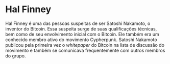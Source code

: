 # Hal Finney

Hal Finney é uma das pessoas suspeitas de ser Satoshi Nakamoto, o inventor do Bitcoin. Essa suspeita surge de suas qualificações técnicas, bem como de seu envolvimento inicial com o Bitcoin. Ele também era um conhecido membro ativo do movimento Cypherpunk. Satoshi Nakamoto publicou pela primeira vez o _whitepaper_ do Bitcoin na lista de discussão do movimento e também se comunicava frequentemente com outros membros do grupo.